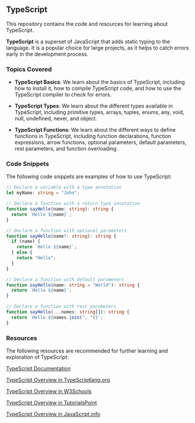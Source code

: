 ## TypeScript

This repository contains the code and resources for learning about TypeScript.

**TypeScript** is a superset of JavaScript that adds static typing to the language. It is a popular choice for large projects, as it helps to catch errors early in the development process.

### Topics Covered

- **TypeScript Basics**: We learn about the basics of TypeScript, including how to install it, how to compile TypeScript code, and how to use the TypeScript compiler to check for errors.

- **TypeScript Types**: We learn about the different types available in TypeScript, including primitive types, arrays, tuples, enums, any, void, null, undefined, never, and object.

- **TypeScript Functions**: We learn about the different ways to define functions in TypeScript, including function declarations, function expressions, arrow functions, optional parameters, default parameters, rest parameters, and function overloading.

### Code Snippets

The following code snippets are examples of how to use TypeScript:

```typescript
// Declare a variable with a type annotation
let myName: string = "John";

// Declare a function with a return type annotation
function sayHello(name: string): string {
  return `Hello ${name}`;
}

// Declare a function with optional parameters
function sayHello(name?: string): string {
  if (name) {
    return `Hello ${name}`;
  } else {
    return "Hello";
  }
}

// Declare a function with default parameters
function sayHello(name: string = "World"): string {
  return `Hello ${name}`;
}

// Declare a function with rest parameters
function sayHello(...names: string[]): string {
  return `Hello ${names.join(", ")}`;
}
```

### Resources

The following resources are recommended for further learning and exploration of TypeScript:

[TypeScript Documentation](https://www.typescriptlang.org/docs/)

[TypeScript Overview in TypeScriptlang.org](https://www.typescriptlang.org/docs/handbook/typescript-in-5-minutes.html)

[TypeScript Overview in W3Schools](https://www.w3schools.com/typescript/default.asp)

[TypeScript Overview in TutorialsPoint](https://www.tutorialspoint.com/typescript/index.htm)

[TypeScript Overview in JavaScript.info](https://javascript.info/typescript)